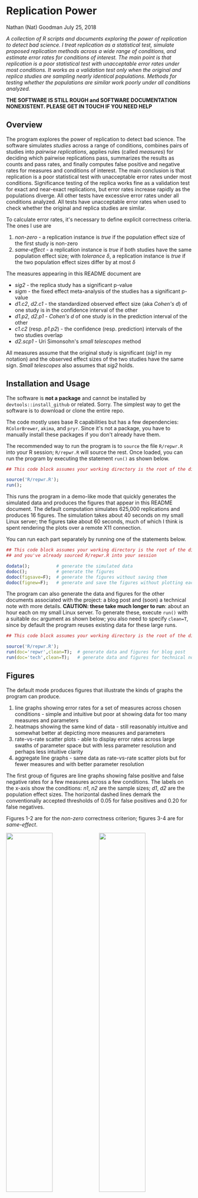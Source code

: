 Replication Power
================
Nathan (Nat) Goodman
July 25, 2018

<!-- README.md is generated from README.Rmd. Please edit that file -->
*A collection of R scripts and documents exploring the power of replication to detect bad science. I treat replication as a statistical test, simulate proposed replication methods across a wide range of conditions, and estimate error rates for conditions of interest. The main point is that replication is a poor statistical test with unacceptable error rates under most conditions. It works as a validation test only when the original and replica studies are sampling nearly identical populations. Methods for testing whether the populations are similar work poorly under all conditions analyzed.*

**THE SOFTWARE IS STILL ROUGH and SOFTWARE DOCUMENTATION NONEXISTENT. PLEASE GET IN TOUCH IF YOU NEED HELP**

Overview
--------

The program explores the power of replication to detect bad science. The software simulates *studies* across a range of conditions, combines pairs of studies into *pairwise replications*, applies rules (called *measures*) for deciding which pairwise replications pass, summarizes the results as counts and pass rates, and finally computes false positive and negative rates for measures and conditions of interest. The main conclusion is that replication is a poor statistical test with unacceptable error rates under most conditions. Significance testing of the replica works fine as a validation test for exact and near-exact replications, but error rates increase rapidly as the populations diverge. All other tests have excessive error rates under all conditions analyzed. All tests have unacceptable error rates when used to check whether the original and replica studies are similar.

To calculate error rates, it's necessary to define explicit correctness criteria. The ones I use are

1.  *non-zero* - a replication instance is *true* if the population effect size of the first study is non-zero
2.  *same-effect* - a replication instance is *true* if both studies have the same population effect size; with *tolerance* *δ*, a replication instance is *true* if the two population effect sizes differ by at most *δ*

The measures appearing in this README document are

-   *sig2* - the replica study has a significant p-value
-   *sigm* - the fixed effect meta-analysis of the studies has a significant p-value
-   *d1.c2*, *d2.c1* - the standardized observed effect size (aka *Cohen's d*) of one study is in the confidence interval of the other
-   *d1.p2*, *d2.p1* - *Cohen's d* of one study is in the prediction interval of the other
-   *c1.c2* (resp. *p1.p2*) - the confidence (resp. prediction) intervals of the two studies overlap
-   *d2.scp1* - Uri Simonsohn's *small telescopes* method

All measures assume that the original study is significant (*sig1* in my notation) and the observed effect sizes of the two studies have the same sign. *Small telescopes* also assumes that *sig2* holds.

Installation and Usage
----------------------

The software is **not a package** and cannot be installed by `devtools::install_github` or related. Sorry. The simplest way to get the software is to download or clone the entire repo.

The code mostly uses base R capabilities but has a few dependencies: `RColorBrewer`, `akima`, and `pryr`. Since it's not a package, you have to manually install these packages if you don't already have them.

The recommended way to run the program is to `source` the file `R/repwr.R` into your R session; `R/repwr.R` will source the rest. Once loaded, you can run the program by executing the statement `run()` as shown below.

``` r
## This code block assumes your working directory is the root of the distribution.

source('R/repwr.R');
run();
```

This runs the program in a demo-like mode that quickly generates the simulated data and produces the figures that appear in this README document. The default computation simulates 625,000 replications and produces 16 figures. The simulation takes about 40 seconds on my small Linux server; the figures take about 60 seconds, much of which I think is spent rendering the plots over a remote X11 connection.

You can run each part separately by running one of the statements below.

``` r
## This code block assumes your working directory is the root of the distribution
## and you've already sourced R/repwr.R into your session

dodata();          # generate the simulated data
dodoc();           # generate the figures
dodoc(figsave=F);  # generate the figures without saving them
dodoc(fignew=F);   # generate and save the figures without plotting each in a new window
```

The program can also generate the data and figures for the other documents associated with the project: a blog post and (soon) a technical note with more details. **CAUTION: these take much longer to run**: about an hour each on my small Linux server. To generate these, execute `run()` with a suitable `doc` argument as shown below; you also need to specify `clean=T`, since by default the program reuses existing data for these large runs.

``` r
## This code block assumes your working directory is the root of the distribution.

source('R/repwr.R');
run(doc='repwr',clean=T);  # generate data and figures for blog post
run(doc='tech',clean=T);   # generate data and figures for technical note
```

Figures
-------

The default mode produces figures that illustrate the kinds of graphs the program can produce.

1.  line graphs showing error rates for a set of measures across chosen conditions - simple and intuitive but poor at showing data for too many measures and parameters
2.  heatmaps showing the same kind of data - still reasonably intuitive and somewhat better at depicting more measures and parameters
3.  rate-vs-rate scatter plots - able to display error rates across large swaths of parameter space but with less parameter resolution and perhaps less intuitive clarity
4.  aggregate line graphs - same data as rate-vs-rate scatter plots but for fewer measures and with better parameter resolution

The first group of figures are line graphs showing false positive and false negative rates for a few measures across a few conditions. The labels on the x-axis show the conditions: *n1*, *n2* are the sample sizes; *d1*, *d2* are the population effect sizes. The horizontal dashed lines demark the conventionally accepted thresholds of 0.05 for false positives and 0.20 for false negatives.

Figures 1-2 are for the *non-zero* correctness criterion; figures 3-4 are for *same-effect*.

<img src="figure/readme/m=1e3/figure_001_plotrate_nonzro_fpr.png" width="50%" /><img src="figure/readme/m=1e3/figure_002_plotrate_nonzro_fnr.png" width="50%" /><img src="figure/readme/m=1e3/figure_003_plotrate_sameff_fpr.png" width="50%" /><img src="figure/readme/m=1e3/figure_004_plotrate_sameff_fnr.png" width="50%" />

The next figures are heatmaps. Figures 5-6 show the same conditions as figures 1-2 but for more measures; figures 7-8 show more conditions. The red-to-blue transition is set at the conventionally accepted thresholds of 0.05 for false positives and 0.20 for false negatives. The dark vertical lines in figures 7-8 visually split each plot into separate "panels" for each value of *d2*.

<img src="figure/readme/m=1e3/figure_005_heatrate_nonzro_fpr.png" width="50%" /><img src="figure/readme/m=1e3/figure_006_heatrate_nonzro_fnr.png" width="50%" /><img src="figure/readme/m=1e3/figure_007_heatrate_nonzro_fpr_multi.png" width="50%" /><img src="figure/readme/m=1e3/figure_008_heatrate_nonzro_fnr_multi.png" width="50%" />

The next two figures (figures 9-10) are rate-vs-rate graphs for *exact* and *inexact* replications. Each point shows the mean false negative vs. mean false positive rate for specific conditions grouped by *n*1, *n*2. The dashed lines demark the conventionally acceptable error rates; the bottom left hand corner is the region where both error rates are acceptable. You'll note that for *exact*, *sig2* is the only measure with points in the acceptable region; for *inexact*, no points are in the acceptable region.

<img src="figure/readme/m=1e3/figure_009_roc_exact.png" width="50%" /><img src="figure/readme/m=1e3/figure_010_roc_inexact.png" width="50%" />

Figures 11-12 are aggregate line graphs showing the same data as the rate-vs-rate graphs above for fewer measures.

<img src="figure/readme/m=1e3/figure_011_rag_exact.png" width="50%" /><img src="figure/readme/m=1e3/figure_012_rag_inexact.png" width="50%" />

Recall that *sig2* works fine in exact replications but poorly in inexact ones (see figures 9-10). The next two figures (figures 13-14) show how *sig2* performs in *near exact* replications, ones where the population effect sizes differ slightly. The first is a rate-vs-rate graph showing *sig2* across various nearness values; the second is an aggregate line graph showing the same data.

<img src="figure/readme/m=1e3/figure_013_multi_sig2_rocm.png" width="50%" /><img src="figure/readme/m=1e3/figure_014_multi_sig2_ragm.png" width="50%" />

The final two figures (figures 15-16) compare *sig2* and *d2.scp1* (Uri Simonsohn's *small telescopes* method). The differences are quite small.

<img src="figure/readme/m=1e3/figure_015_small_telescopes_roc.png" width="50%" /><img src="figure/readme/m=1e3/figure_016_small_telescopes_rag.png" width="50%" />

See Also
--------

A blog post discussing the approach and results is available in [html](https://natgoodman.github.io/repwr/repwr.html) and [pdf](https://natgoodman.github.io/repwr/repwr.pdf) on the [GitHub Pages site](https://natgoodman.github.io/repwr) associated with this repository and will soon be posted on a blog site TBD. It's also in the repository as files [repwr.html](https://github.com/natgoodman/repwr/repwr.html) and [repwr.pdf](https://github.com/natgoodman/repwr/repwr.pdf). (But note that GitHub, unlike GitHub Pages, renders html files as raw text).

A document with technical details will soon be available in [html](https://natgoodman.github.io/repwr/tech.html) and [pdf](https://natgoodman.github.io/repwr/tech.pdf) on the [GitHub Pages site](https://natgoodman.github.io/repwr) and in the repository as files [repwr.html](https://github.com/natgoodman/repwr/repwr.html) and [repwr.pdf](https://github.com/natgoodman/repwr/repwr.pdf).

Author
------

Nathan (Nat) Goodman, (natg at shore.net)

Bugs and Caveats
----------------

Please report any bugs, other problems, and feature requests using the [GitHub Issue Tracker](https://github.com/natgoodman/repwr/issues). I will be notified, and you'll be apprised of progress. As already noted, the software is still rough and software documentation nonexistent.

Copyright & License
-------------------

Copyright (c) 2018 Nathan Goodman

The software is **open source and free**, released under the [MIT License](https://opensource.org/licenses/MIT). The documentation is **open access**, released under the [Creative Commons Attribution 4.0 International License](https://creativecommons.org/licenses/by/4.0).
